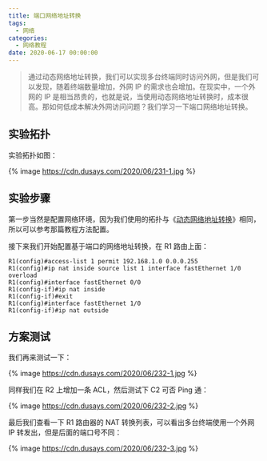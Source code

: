 ```yaml
---
title: 端口网络地址转换
tags:
  - 网络
categories:
  - 网络教程
date: 2020-06-17 00:00:00
---
```


> 通过动态网络地址转换，我们可以实现多台终端同时访问外网，但是我们可以发现，随着终端数量增加，外网 IP 的需求也会增加。在现实中，一个外网的 IP 是相当昂贵的，也就是说，当使用动态网络地址转换时，成本很高。那如何低成本解决外网访问问题？我们学习一下端口网络地址转换。

<!-- more -->

## 实验拓扑

实验拓扑如图：

{% image https://cdn.dusays.com/2020/06/231-1.jpg %}

## 实验步骤

第一步当然是配置网络环境，因为我们使用的拓扑与《[动态网络地址转换](https://dusays.com/231/)》相同，所以可以参考那篇教程方法配置。

接下来我们开始配置基于端口的网络地址转换，在 R1 路由上面：

```
R1(config)#access-list 1 permit 192.168.1.0 0.0.0.255
R1(config)#ip nat inside source list 1 interface fastEthernet 1/0 overload
R1(config)#interface fastEthernet 0/0
R1(config-if)#ip nat inside
R1(config-if)#exit
R1(config)#interface fastEthernet 1/0
R1(config-if)#ip nat outside
```

## 方案测试

我们再来测试一下：

{% image https://cdn.dusays.com/2020/06/232-1.jpg %}

同样我们在 R2 上增加一条 ACL，然后测试下 C2 可否 Ping 通：

{% image https://cdn.dusays.com/2020/06/232-2.jpg %}

最后我们查看一下 R1 路由器的 NAT 转换列表，可以看出多台终端使用一个外网 IP 转发出，但是后面的端口号不同：

{% image https://cdn.dusays.com/2020/06/232-3.jpg %}